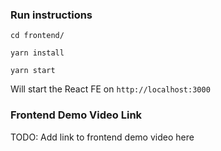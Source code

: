### Run instructions
```shell
cd frontend/

yarn install

yarn start
```
Will start the React FE on `http://localhost:3000`

### Frontend Demo Video Link
TODO: Add link to frontend demo video here
